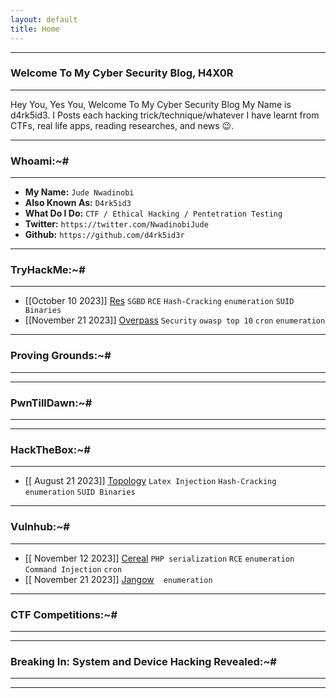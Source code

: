 ```yaml
---
layout: default
title: Home
---
```


* * *
### Welcome To My Cyber Security Blog, H4X0R
* * *

Hey You, Yes You, Welcome To My Cyber Security Blog My Name is d4rk5id3. I Posts each hacking trick/technique/whatever I have learnt from CTFs, real life apps, reading researches, and news 😉.
* * *
### Whoami:~#
* * *

- **My Name:**    `Jude Nwadinobi`
- **Also Known As:** `D4rk5id3`
- **What Do I Do:**  `CTF / Ethical Hacking / Pentetration Testing`
- **Twitter:** `https://twitter.com/NwadinobiJude`
- **Github:** `https://github.com/d4rk5id3r`

* * *
### **TryHackMe:~#**
* * *
- [[October 10 2023]] [Res](https://d4rk5id3r.github.io/posts/tryhackme/Res.html) `SGBD` `RCE` `Hash-Cracking` `enumeration` `SUID Binaries`
- [[November 21 2023]] [Overpass](https://d4rk5id3r.github.io/posts/tryhackme/overpass.html) `Security` `owasp top 10` `cron` `enumeration` 


* * *
### **Proving Grounds:~#**
* * *


* * *
### **PwnTillDawn:~#**
* * *


* * *
### **HackTheBox:~#**
* * *
- [[ August 21 2023]] [Topology](https://d4rk5id3r.github.io/posts/hackthebox/topology.html)  `Latex Injection` `Hash-Cracking` `enumeration` `SUID Binaries`



* * *
### **Vulnhub:~#**
* * *
- [[ November 12 2023]] [Cereal](https://d4rk5id3r.github.io/posts/vulnhub/cereal.html)  `PHP serialization` `RCE` `enumeration` `Command Injection` `cron`
- [[ November 21 2023]] [Jangow](https://d4rk5id3r.github.io/posts/vulnhub/jangow.html)  `` `` `enumeration` `` ``



* * *
### **CTF Competitions:~#**
* * *



* * *
### **Breaking In: System and Device Hacking Revealed:~#**
* * *



* * *

